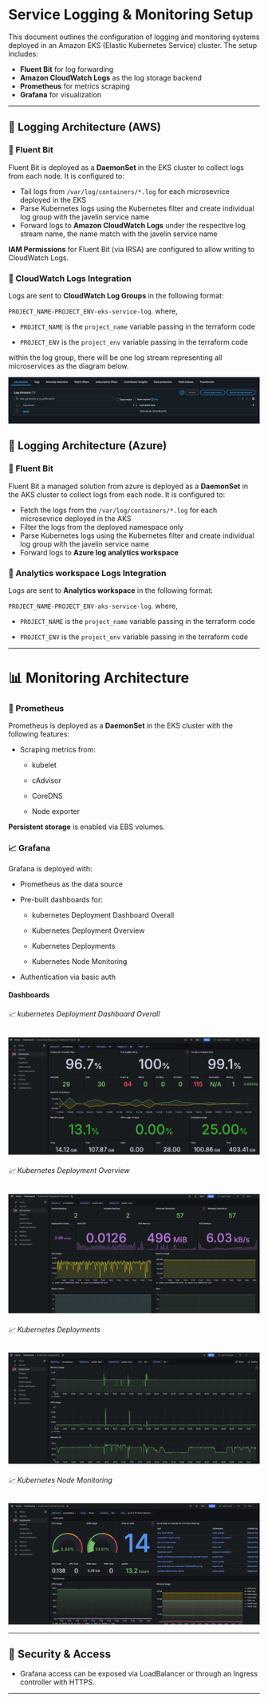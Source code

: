 # Service Logging & Monitoring Setup

This document outlines the configuration of logging and monitoring systems deployed in an Amazon EKS (Elastic Kubernetes Service) cluster. The setup includes:

- **Fluent Bit** for log forwarding
- **Amazon CloudWatch Logs** as the log storage backend
- **Prometheus** for metrics scraping
- **Grafana** for visualization

---

## 📄 Logging Architecture (AWS)

### 🔧 Fluent Bit

Fluent Bit is deployed as a **DaemonSet** in the EKS cluster to collect logs from each node. It is configured to:

- Tail logs from `/var/log/containers/*.log` for each microsevrice deployed in the EKS
- Parse Kubernetes logs using the Kubernetes filter and create individual log group with the javelin service name
- Forward logs to **Amazon CloudWatch Logs** under the respective log stream name, the name match with the javelin service name

**IAM Permissions** for Fluent Bit (via IRSA) are configured to allow writing to CloudWatch Logs.

### 🔗 CloudWatch Logs Integration

Logs are sent to **CloudWatch Log Groups** in the following format:

`PROJECT_NAME-PROJECT_ENV-eks-service-log`. where,

- `PROJECT_NAME` is the `project_name` variable passing in the terraform code

- `PROJECT_ENV` is the `project_env` variable passing in the terraform code

within the log group, there will be one log stream representing all microservices as the diagram below.

![log streams](./img/aws-log-stream.png)


## 📄 Logging Architecture (Azure)

### 🔧 Fluent Bit

Fluent Bit a managed solution from azure is deployed as a **DaemonSet** in the AKS cluster to collect logs from each node. It is configured to:

- Fetch the logs from the `/var/log/containers/*.log` for each microsevrice deployed in the AKS
- Filter the logs from the deployed namespace only
- Parse Kubernetes logs using the Kubernetes filter and create individual log group with the javelin service name
- Forward logs to **Azure log analytics workspace**

### 🔗 Analytics workspace Logs Integration

Logs are sent to **Analytics workspace** in the following format:

`PROJECT_NAME-PROJECT_ENV-aks-service-log`. where,

- `PROJECT_NAME` is the `project_name` variable passing in the terraform code

- `PROJECT_ENV` is the `project_env` variable passing in the terraform code

---

# 📊 Monitoring Architecture

### 🔧 Prometheus

Prometheus is deployed as a **DaemonSet** in the EKS cluster with the following features:

- Scraping metrics from:

  - kubelet

  - cAdvisor

  - CoreDNS

  - Node exporter

**Persistent storage** is enabled via EBS volumes.

### 📈 Grafana

Grafana is deployed with:

- Prometheus as the data source

- Pre-built dashboards for:

  - kubernetes Deployment Dashboard Overall

  - Kubernetes Deployment Overview

  - Kubernetes Deployments

  - Kubernetes Node Monitoring

- Authentication via basic auth

#### Dashboards

###### 📈 kubernetes Deployment Dashboard Overall

![grafana-dashboard](./img/grafana-dashboard-a.png)

###### 📈 Kubernetes Deployment Overview

![grafana-dashboard](./img/grafana-dashboard-b.png)

###### 📈 Kubernetes Deployments

![grafana-dashboard](./img/grafana-dashboard-c.png)

###### 📈 Kubernetes Node Monitoring

![grafana-dashboard](./img/grafana-dashboard-d.png)

---

## 🔐 Security & Access

- Grafana access can be exposed via LoadBalancer or through an Ingress controller with HTTPS.

---